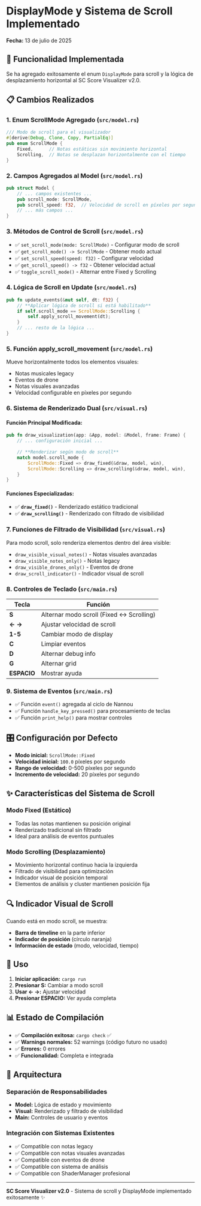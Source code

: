 # DisplayMode y Sistema de Scroll Implementado

**Fecha:** 13 de julio de 2025

## 🎯 Funcionalidad Implementada

Se ha agregado exitosamente el enum `DisplayMode` para scroll y la lógica de desplazamiento horizontal al SC Score Visualizer v2.0.

## 📋 Cambios Realizados

### 1. **Enum ScrollMode Agregado** (`src/model.rs`)

```rust
/// Modo de scroll para el visualizador
#[derive(Debug, Clone, Copy, PartialEq)]
pub enum ScrollMode {
    Fixed,      // Notas estáticas sin movimiento horizontal
    Scrolling,  // Notas se desplazan horizontalmente con el tiempo
}
```

### 2. **Campos Agregados al Model** (`src/model.rs`)

```rust
pub struct Model {
    // ... campos existentes ...
    pub scroll_mode: ScrollMode,
    pub scroll_speed: f32,  // Velocidad de scroll en píxeles por segundo
    // ... más campos ...
}
```

### 3. **Métodos de Control de Scroll** (`src/model.rs`)

- ✅ `set_scroll_mode(mode: ScrollMode)` - Configurar modo de scroll
- ✅ `get_scroll_mode() -> ScrollMode` - Obtener modo actual
- ✅ `set_scroll_speed(speed: f32)` - Configurar velocidad
- ✅ `get_scroll_speed() -> f32` - Obtener velocidad actual
- ✅ `toggle_scroll_mode()` - Alternar entre Fixed y Scrolling

### 4. **Lógica de Scroll en Update** (`src/model.rs`)

```rust
pub fn update_events(&mut self, dt: f32) {
    // **Aplicar lógica de scroll si está habilitado**
    if self.scroll_mode == ScrollMode::Scrolling {
        self.apply_scroll_movement(dt);
    }
    // ... resto de la lógica ...
}
```

### 5. **Función apply_scroll_movement** (`src/model.rs`)

Mueve horizontalmente todos los elementos visuales:
- Notas musicales legacy
- Eventos de drone  
- Notas visuales avanzadas
- Velocidad configurable en píxeles por segundo

### 6. **Sistema de Renderizado Dual** (`src/visual.rs`)

#### Función Principal Modificada:
```rust
pub fn draw_visualization(app: &App, model: &Model, frame: Frame) {
    // ... configuración inicial ...
    
    // **Renderizar según modo de scroll**
    match model.scroll_mode {
        ScrollMode::Fixed => draw_fixed(&draw, model, win),
        ScrollMode::Scrolling => draw_scrolling(&draw, model, win),
    }
}
```

#### Funciones Especializadas:
- ✅ **`draw_fixed()`** - Renderizado estático tradicional
- ✅ **`draw_scrolling()`** - Renderizado con filtrado de visibilidad

### 7. **Funciones de Filtrado de Visibilidad** (`src/visual.rs`)

Para modo scroll, solo renderiza elementos dentro del área visible:
- `draw_visible_visual_notes()` - Notas visuales avanzadas
- `draw_visible_notes_only()` - Notas legacy
- `draw_visible_drones_only()` - Eventos de drone
- `draw_scroll_indicator()` - Indicador visual de scroll

### 8. **Controles de Teclado** (`src/main.rs`)

| Tecla | Función |
|-------|---------|
| **S** | Alternar modo scroll (Fixed ↔ Scrolling) |
| **← →** | Ajustar velocidad de scroll |
| **1-5** | Cambiar modo de display |
| **C** | Limpiar eventos |
| **D** | Alternar debug info |
| **G** | Alternar grid |
| **ESPACIO** | Mostrar ayuda |

### 9. **Sistema de Eventos** (`src/main.rs`)

- ✅ Función `event()` agregada al ciclo de Nannou
- ✅ Función `handle_key_pressed()` para procesamiento de teclas
- ✅ Función `print_help()` para mostrar controles

## 🎛️ Configuración por Defecto

- **Modo inicial:** `ScrollMode::Fixed`
- **Velocidad inicial:** `100.0` píxeles por segundo
- **Rango de velocidad:** 0-500 píxeles por segundo
- **Incremento de velocidad:** 20 píxeles por segundo

## ✨ Características del Sistema de Scroll

### Modo Fixed (Estático)
- Todas las notas mantienen su posición original
- Renderizado tradicional sin filtrado
- Ideal para análisis de eventos puntuales

### Modo Scrolling (Desplazamiento)
- Movimiento horizontal continuo hacia la izquierda
- Filtrado de visibilidad para optimización
- Indicador visual de posición temporal
- Elementos de análisis y cluster mantienen posición fija

## 🔍 Indicador Visual de Scroll

Cuando está en modo scroll, se muestra:
- **Barra de timeline** en la parte inferior
- **Indicador de posición** (círculo naranja)
- **Información de estado** (modo, velocidad, tiempo)

## 🚀 Uso

1. **Iniciar aplicación:** `cargo run`
2. **Presionar S:** Cambiar a modo scroll
3. **Usar ← →:** Ajustar velocidad
4. **Presionar ESPACIO:** Ver ayuda completa

## 📊 Estado de Compilación

- ✅ **Compilación exitosa:** `cargo check` ✅
- ✅ **Warnings normales:** 52 warnings (código futuro no usado)
- ✅ **Errores:** 0 errores
- ✅ **Funcionalidad:** Completa e integrada

## 🔧 Arquitectura

### Separación de Responsabilidades
- **Model:** Lógica de estado y movimiento
- **Visual:** Renderizado y filtrado de visibilidad  
- **Main:** Controles de usuario y eventos

### Integración con Sistemas Existentes
- ✅ Compatible con notas legacy
- ✅ Compatible con notas visuales avanzadas
- ✅ Compatible con eventos de drone
- ✅ Compatible con sistema de análisis
- ✅ Compatible con ShaderManager profesional

---

**SC Score Visualizer v2.0** - Sistema de scroll y DisplayMode implementado exitosamente ✨
